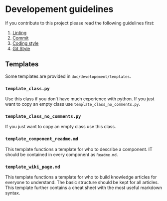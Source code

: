 # Developement guidelines
If you contribute to this project please read the following guidelines first:

1. [Linting](./02_linting.md)
2. [Commit](./03_commit.md)
3. [Coding style](./04_coding_style.md)
4. [Git Style](./05_git_workflow.md)

## Templates
Some templates are provided in `doc/developement/templates`.

### `template_class.py`
Use this class if you don't have much experience with python. If you just want to copy an empty class use `template_class_no_comments.py`.

### `template_class_no_comments.py`
If you just want to copy an empty class use this class.

### `template_component_readme.md`
This template functions a template for who to describe a component. IT should be contained in every component as `Readme.md`.

### `template_wiki_page.md`
This template functions a template for who to build knowledge articles for everyone to understand. The basic structure should be kept for all articles. This template further contains a cheat sheet with the most useful markdown syntax.